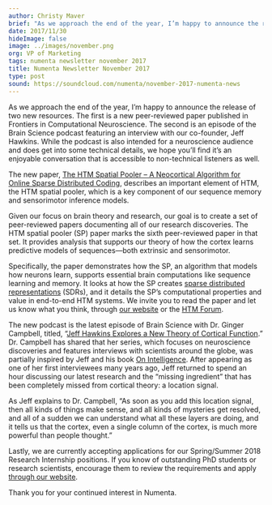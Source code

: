 ```yaml
---
author: Christy Maver
brief: "As we approach the end of the year, I’m happy to announce the release of two new resources.  The first is a new peer-reviewed paper published in Frontiers in Computational Neuroscience. The second is an episode of the Brain Science podcast featuring an interview with our co-founder, Jeff Hawkins. While the podcast is also intended for a neuroscience audience and does get into some technical details, we hope you’ll find it’s an enjoyable conversation that is accessible to non-technical listeners as well."
date: 2017/11/30
hideImage: false
image: ../images/november.png
org: VP of Marketing
tags: numenta newsletter november 2017
title: Numenta Newsletter November 2017
type: post
sound: https://soundcloud.com/numenta/november-2017-numenta-news
---
```


As we approach the end of the year, I’m happy to announce the release of two new resources.  The first is a new peer-reviewed paper published in Frontiers in Computational Neuroscience. The second is an episode of the Brain Science podcast featuring an interview with our co-founder, Jeff Hawkins. While the podcast is also intended for a neuroscience audience and does get into some technical details, we hope you’ll find it’s an enjoyable conversation that is accessible to non-technical listeners as well.

The new paper, [The HTM Spatial Pooler – A Neocortical Algorithm for Online Sparse Distributed Coding](https://www.frontiersin.org/articles/10.3389/fncom.2017.00111), describes an important element of HTM, the HTM spatial pooler, which is a key component of our sequence memory and sensorimotor inference models.  

Given our focus on brain theory and research, our goal is to create a set of peer-reviewed papers documenting all of our research discoveries.  The HTM spatial pooler (SP) paper marks the sixth peer-reviewed paper in that set.  It provides analysis that supports our theory of how the cortex learns predictive models of sequences—both extrinsic and sensorimotor.

Specifically, the paper demonstrates how the SP, an algorithm that models how neurons learn, supports essential brain computations like sequence learning and memory. It looks at how the SP creates [sparse distributed representations](https://arxiv.org/abs/1601.00720) (SDRs), and it details the SP’s computational properties and value in end-to-end HTM systems. We invite you to read the paper and let us know what you think, through [our website](https://numenta.com/contact/) or the [HTM Forum](https://discourse.numenta.org/).

The new podcast is the latest episode of Brain Science with Dr. Ginger Campbell, titled, “[Jeff Hawkins Explores a New Theory of Cortical Function](http://brainsciencepodcast.com/bsp/2017/139-hawkins).” Dr. Campbell has shared that her series, which focuses on neuroscience discoveries and features interviews with scientists around the globe, was partially inspired by Jeff and his book [On Intelligence](https://numenta.com/papers-videos-and-more/resources/on-intelligence/).  After appearing as one of her first interviewees many years ago, Jeff returned to spend an hour discussing our latest research and the “missing ingredient” that has been completely missed from cortical theory: a location signal.  

As Jeff explains to Dr. Campbell, “As soon as you add this location signal, then all kinds of things make sense, and all kinds of mysteries get resolved, and all of a sudden we can understand what all these layers are doing, and it tells us that the cortex, even a single column of the cortex, is much more powerful than people thought.”

Lastly, we are currently accepting applications for our Spring/Summer 2018 Research Internship positions. If you know of outstanding PhD students or research scientists, encourage them to review the requirements and apply [through our website](https://numenta.com/careers-and-team/careers/research-internship/).

Thank you for your continued interest in Numenta.
